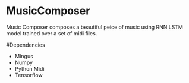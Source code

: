 # MusicComposer
Music Composer composes a beautiful peice of music using RNN LSTM model trained over a set of midi files.

#Dependencies
* Mingus 
* Numpy 
* Python Midi 
* Tensorflow 
